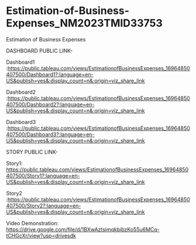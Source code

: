 # Estimation-of-Business-Expenses_NM2023TMID33753
Estimation of Business Expenses

DASHBOARD PUBLIC LINK-

Dashboard1 :https://public.tableau.com/views/EstimationofBusinessExpenses_16964850407500/Dashboard1?:language=en-US&publish=yes&:display_count=n&:origin=viz_share_link

Dashboard2 :https://public.tableau.com/views/EstimationofBusinessExpenses_16964850407500/Dashboard2?:language=en-US&publish=yes&:display_count=n&:origin=viz_share_link

Dashboard3 :https://public.tableau.com/views/EstimationofBusinessExpenses_16964850407500/Dashboard3?:language=en-US&publish=yes&:display_count=n&:origin=viz_share_link

STORY PUBLIC LINK-

Story1: https://public.tableau.com/views/EstimationofBusinessExpenses_16964850407500/Story1?:language=en-US&publish=yes&:display_count=n&:origin=viz_share_link

Story2 :https://public.tableau.com/views/EstimationofBusinessExpenses_16964850407500/Story2?:language=en-US&publish=yes&:display_count=n&:origin=viz_share_link

Video Demonstration: https://drive.google.com/file/d/1BXwAztsimqkbibzKo55u6MCq-tCHGcXr/view?usp=drivesdk
